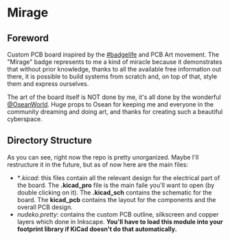 # Mirage

## Foreword
Custom PCB board inspired by the [#badgelife](https://www.youtube.com/watch?v=G2fHKRONc6U) and PCB Art movement. The "Mirage" badge represents to me a kind of miracle because it demonstrates that without prior knowledge, thanks to all the available free information out there, it is possible to build systems from scratch and, on top of that, style them and express ourselves.

The art of the board itself is NOT done by me, it's all done by the wonderful [@OseanWorld](https://twitter.com/oseanworld). Huge props to Osean for keeping me and everyone in the community dreaming and doing art, and thanks for creating such a beautiful cyberspace.

## Directory Structure
As you can see, right now the repo is pretty unorganized. Maybe I'll restructure it in the future, but as of now here are the main files:

- **.kicad*: this files contain all the relevant design for the electrical part of the board. The **.kicad_pro** file is the main faile you'll want to open (by double clicking on it). The **.kicad_sch** contains the schematic for the board. The **kicad_pcb** contains the layout for the components and the overall PCB design.
- *nudeko.pretty*: contains the custom PCB outline, silkscreen and copper layers which done in Inkscape. **You'll have to load this module into your footprint library if KiCad doesn't do that automatically.**
